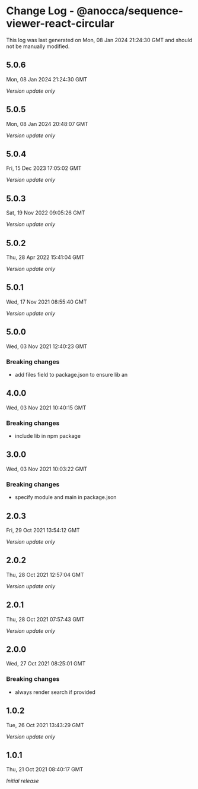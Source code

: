 # Change Log - @anocca/sequence-viewer-react-circular

This log was last generated on Mon, 08 Jan 2024 21:24:30 GMT and should not be manually modified.

## 5.0.6
Mon, 08 Jan 2024 21:24:30 GMT

_Version update only_

## 5.0.5
Mon, 08 Jan 2024 20:48:07 GMT

_Version update only_

## 5.0.4
Fri, 15 Dec 2023 17:05:02 GMT

_Version update only_

## 5.0.3
Sat, 19 Nov 2022 09:05:26 GMT

_Version update only_

## 5.0.2
Thu, 28 Apr 2022 15:41:04 GMT

_Version update only_

## 5.0.1
Wed, 17 Nov 2021 08:55:40 GMT

_Version update only_

## 5.0.0
Wed, 03 Nov 2021 12:40:23 GMT

### Breaking changes

- add files field to package.json to ensure lib an

## 4.0.0
Wed, 03 Nov 2021 10:40:15 GMT

### Breaking changes

- include lib in npm package

## 3.0.0
Wed, 03 Nov 2021 10:03:22 GMT

### Breaking changes

- specify module and main in package.json

## 2.0.3
Fri, 29 Oct 2021 13:54:12 GMT

_Version update only_

## 2.0.2
Thu, 28 Oct 2021 12:57:04 GMT

_Version update only_

## 2.0.1
Thu, 28 Oct 2021 07:57:43 GMT

_Version update only_

## 2.0.0
Wed, 27 Oct 2021 08:25:01 GMT

### Breaking changes

- always render search if provided

## 1.0.2
Tue, 26 Oct 2021 13:43:29 GMT

_Version update only_

## 1.0.1
Thu, 21 Oct 2021 08:40:17 GMT

_Initial release_

